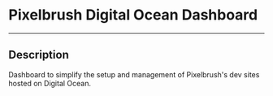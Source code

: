 # Pixelbrush Digital Ocean Dashboard

---

## Description

Dashboard to simplify the setup and management of Pixelbrush's dev sites hosted on Digital Ocean.
